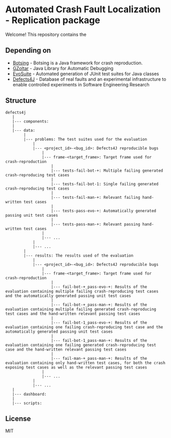 # Automated Crash Fault Localization - Replication package

Welcome! 
This repository contains the 

## Depending on

- [Botsing](https://github.com/STAMP-Project/botsing) - Botsing is a Java framework for crash reproduction.
- [GZoltar](https://github.com/GZoltar/gzoltar) - Java Library for Automatic Debugging
- [EvoSuite](https://github.com/EvoSuite/evosuite) - Automated generation of JUnit test suites for Java classes
- [Defects4J](https://github.com/rjust/defects4j) - Database of real faults and an experimental infrastructure to enable controlled experiments in Software Engineering Research 

## Structure

```text
defects4j
   |
   |--- components:
   |
   |--- data:
        |
        |--- problems: The test suites used for the evaluation     
            |
            |--- <project_id>-<bug_id>: Defects4J reproducible bugs
                |
                |--- frame-<target_frame>: Target frame used for crash-reproduction
                    |
                    |--- tests-fail-bot-+: Multiple failing generated crash-reproducing test cases
                    |
                    |--- tests-fail-bot-1: Single failing generated crash-reproducing test cases
                    |
                    |--- tests-fail-man-+: Relevant failing hand-written test cases
                    |
                    |--- tests-pass-evo-+: Automatically generated passing unit test cases
                    |
                    |--- tests-pass-man-+: Relevant passing hand-written test cases
                |
                |--- ...
            |
            |--- ...
        |
        |--- results: The results used of the evaluation
            |
            |--- <project_id>-<bug_id>: Defects4J reproducible bugs
                |
                |--- frame-<target_frame>: Target frame used for crash-reproduction
                    |
                    |--- fail-bot-+_pass-evo-+: Results of the evaluation containing multiple failing crash-reproducing test cases and the automatically generated passing unit test cases
                    |
                    |--- fail-bot-+_pass-man-+: Results of the evaluation containing multiple failing generated crash-reproducing test cases and the hand-written relevant passing test cases
                    |
                    |--- fail-bot-1_pass-evo-+: Results of the evaluation containing one failing crash-reproducing test case and the automatically generated passing unit test cases
                    |
                    |--- fail-bot-1_pass-man-+: Results of the evaluation containing one failing generated crash-reproducing test case and the hand-written relevant passing test cases
                    |
                    |--- fail-man-+_pass-man-+: Results of the evaluation containing only hand-written test cases, for both the crash exposing test cases as well as the relevant passing test cases
                |
                |--- ...
            |
            |--- ...
   |
   |--- dashboard:
   |
   |--- scripts:
```

## License

MIT